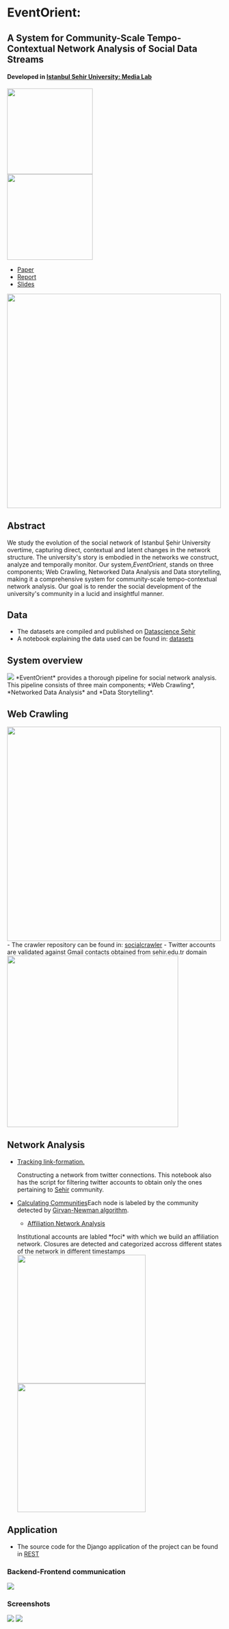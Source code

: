 # EventOrient:
## A System for Community-Scale Tempo-Contextual Network Analysis of Social Data Streams

#### Developed in <a href="http://sehir.edu.tr/">Istanbul Sehir University: Media Lab

<img src="https://www.sehir.edu.tr/tr/Documents/kurumsal-kimlik/PNG_Formatinda_SEHIR_logo_1.png" width=200>
  </br>
<img src="https://github.com/AmmarRashed/EventOrient/blob/master/misc/pics/medialab.jpg?raw=true" width=200>
  </a>

- <a href="https://github.com/AmmarRashed/EventOrient/blob/master/docs/IEEE_formatted_paper.pdf">Paper</a>
- <a href="https://github.com/AmmarRashed/EventOrient/blob/master/docs/final_report.pdf">Report</a>
- <a href="https://github.com/AmmarRashed/EventOrient/blob/master/docs/final_presentation.pdf">Slides</a>


<img src="https://github.com/AmmarRashed/EventOrient/blob/master/misc/pics/ss2.png?raw=true" width=500>

## Abstract

We study the evolution of the social network of Istanbul Şehir University overtime, capturing direct, contextual and latent changes in the network structure. The university's story is embodied in the networks we construct, analyze and temporally monitor. Our system,*EventOrient*, stands on three components; Web Crawling, Networked Data Analysis and Data storytelling, making it a comprehensive system for community-scale tempo-contextual network analysis. Our goal is to render the social development of the university's community in a lucid and insightful manner.

## Data

- The datasets are compiled and published on <a href="http://datascience.sehir.edu.tr/main/datasets/"> Datascience Sehir</a>
- A notebook explaining the data used can be found in: <a href="https://github.com/AmmarRashed/EventOrient/blob/master/datasets/datasets.ipynb">datasets</a>


## System overview

<img src="https://github.com/AmmarRashed/EventOrient/blob/master/misc/pics/workflow.jpg?raw=true">
*EventOrient* provides a thorough pipeline for social network analysis. This pipeline consists of three main components; *Web Crawling*, *Networked Data Analysis* and *Data Storytelling*.

## Web Crawling

<img src="https://github.com/AmmarRashed/EventOrient/blob/master/misc/pics/crawler.jpg?raw=true" width=500>
- The crawler repository can be found in: <a href="https://github.com/ihsansecer/socialcrawler">socialcrawler</a>
- Twitter accounts are validated against Gmail contacts obtained from sehir.edu.tr domain
<img src="https://github.com/AmmarRashed/EventOrient/blob/master/misc/pics/accountValidating.jpg?raw=true" width=400>

## Network Analysis

- <a href="https://github.com/AmmarRashed/EventOrient/blob/master/notebooks/tracking_link_formation.ipynb">Tracking link-formation.</a> <p>Constructing a network from twitter connections. This notebook also has the script for filtering twitter accounts to obtain only the ones pertaining to <a href="http://sehir.edu.tr/">Sehir</a> community.</p>
- <a href="https://github.com/AmmarRashed/EventOrient/blob/master/notebooks/calculating_communities.ipynb">Calculating Communities</a><pr>Each node is labeled by the community detected by <a href="https://en.wikipedia.org/wiki/Girvan%E2%80%93Newman_algorithm"> Girvan-Newman algorithm</a>.
  - <a href="https://github.com/AmmarRashed/EventOrient/blob/master/notebooks/calculating_closures.ipynb"> Affiliation Network Analysis</a>
  <p> Institutional accounts are labled *foci* with which we build an affiliation network. Closures are detected and categorized accross different states of the network in different timestamps
    </br>
    <img src="https://github.com/AmmarRashed/EventOrient/blob/master/misc/pics/focal.png?raw=true" width=300>
  <img src="https://github.com/AmmarRashed/EventOrient/blob/master/misc/pics/member.png?raw=true" width=300>

</p>
  
## Application

- The source code for the Django application of the project can be found in <a href="https://github.com/AmmarRashed/EventOrient/tree/master/REST"> REST</a>

### Backend-Frontend communication

<img src="https://github.com/AmmarRashed/EventOrient/blob/master/misc/pics/Django.jpg?raw=true">

### Screenshots

<img src="https://github.com/AmmarRashed/EventOrient/blob/master/misc/pics/ss.png?raw=true">
<img src="https://github.com/AmmarRashed/EventOrient/blob/master/misc/pics/ss1.png?raw=true">
